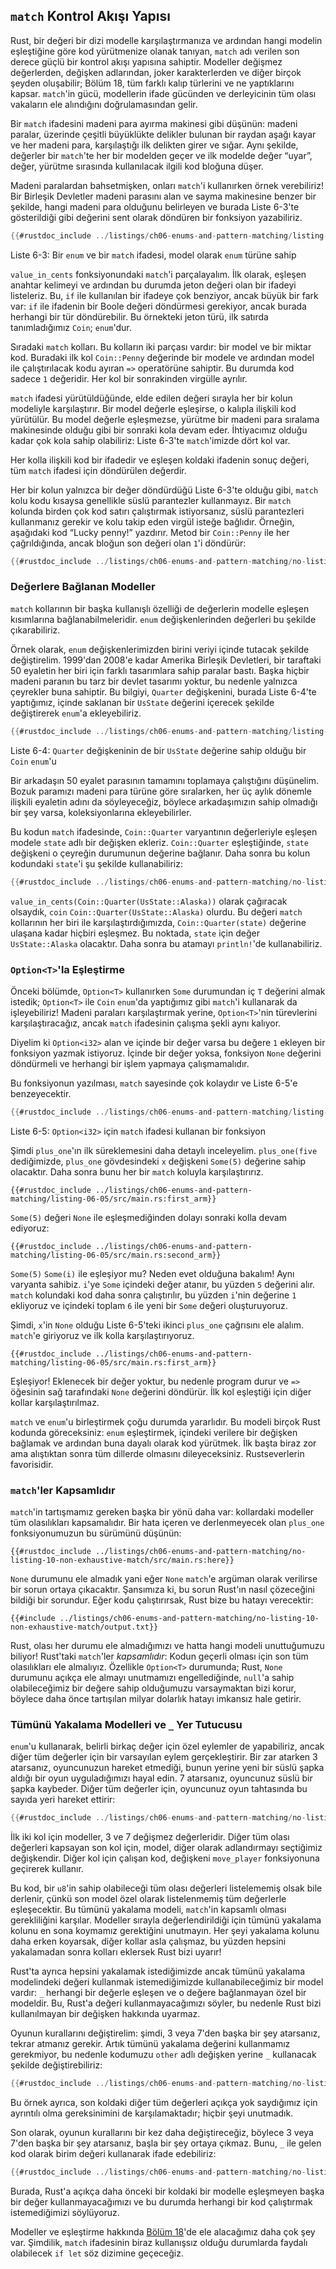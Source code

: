 <a id="the-match-control-flow-operator"></a>
## `match` Kontrol Akışı Yapısı

Rust, bir değeri bir dizi modelle karşılaştırmanıza ve ardından hangi modelin eşleştiğine göre kod yürütmenize olanak tanıyan, 
`match` adı verilen son derece güçlü bir kontrol akışı yapısına sahiptir. Modeller değişmez değerlerden, 
değişken adlarından, joker karakterlerden ve diğer birçok şeyden oluşabilir; 
Bölüm 18, tüm farklı kalıp türlerini ve ne yaptıklarını kapsar. 
`match`'in gücü, modellerin ifade gücünden ve derleyicinin tüm olası vakaların ele alındığını doğrulamasından gelir.

Bir `match` ifadesini madeni para ayırma makinesi gibi düşünün: madeni paralar, üzerinde çeşitli büyüklükte delikler 
bulunan bir raydan aşağı kayar ve her madeni para, karşılaştığı ilk delikten girer ve sığar. Aynı şekilde, 
değerler bir `match`'te her bir modelden geçer ve ilk modelde değer “uyar”, değer, yürütme sırasında kullanılacak ilgili kod bloğuna düşer.

Madeni paralardan bahsetmişken, onları `match`'i kullanırken örnek verebiliriz! 
Bir Birleşik Devletler madeni parasını alan ve sayma makinesine benzer bir şekilde, 
hangi madeni para olduğunu belirleyen ve burada Liste 6-3'te gösterildiği gibi değerini 
sent olarak döndüren bir fonksiyon yazabiliriz.

```rust
{{#rustdoc_include ../listings/ch06-enums-and-pattern-matching/listing-06-03/src/main.rs:here}}
```

<span class="caption">Liste 6-3: Bir `enum` ve bir `match` ifadesi, 
model olarak `enum` türüne sahip</span>

`value_in_cents` fonksiyonundaki `match`'i parçalayalım. 
İlk olarak, eşleşen anahtar kelimeyi ve ardından bu durumda jeton değeri olan bir ifadeyi listeleriz. 
Bu, `if` ile kullanılan bir ifadeye çok benziyor, ancak büyük bir fark var: 
`if` ile ifadenin bir Boole değeri döndürmesi gerekiyor, ancak burada herhangi bir tür döndürebilir. 
Bu örnekteki jeton türü, ilk satırda tanımladığımız `Coin`; `enum`'dur.

Sıradaki `match` kolları. Bu kolların iki parçası vardır: 
bir model ve bir miktar kod. Buradaki ilk kol `Coin::Penny` değerinde bir modele ve ardından model ile çalıştırılacak kodu ayıran 
`=>` operatörüne sahiptir. Bu durumda kod sadece `1` değeridir. Her kol bir sonrakinden virgülle ayrılır.

`match` ifadesi yürütüldüğünde, elde edilen değeri sırayla her bir kolun modeliyle karşılaştırır. 
Bir model değerle eşleşirse, o kalıpla ilişkili kod yürütülür. Bu model değerle eşleşmezse, 
yürütme bir madeni para sıralama makinesinde olduğu gibi bir sonraki kola devam eder. 
İhtiyacımız olduğu kadar çok kola sahip olabiliriz: Liste 6-3'te `match`'imizde dört kol var.

Her kolla ilişkili kod bir ifadedir ve eşleşen koldaki ifadenin sonuç değeri, 
tüm `match` ifadesi için döndürülen değerdir.

Her bir kolun yalnızca bir değer döndürdüğü Liste 6-3'te olduğu gibi, 
`match` kolu kodu kısaysa genellikle süslü parantezler kullanmayız. Bir `match` kolunda birden çok kod satırı 
çalıştırmak istiyorsanız, süslü parantezleri kullanmanız gerekir ve kolu takip eden virgül isteğe bağlıdır. 
Örneğin, aşağıdaki kod “Lucky penny!” yazdırır. Metod bir `Coin::Penny` ile her çağrıldığında, 
ancak bloğun son değeri olan `1`'i döndürür:

```rust
{{#rustdoc_include ../listings/ch06-enums-and-pattern-matching/no-listing-08-match-arm-multiple-lines/src/main.rs:here}}
```

### Değerlere Bağlanan Modeller

`match` kollarının bir başka kullanışlı özelliği de değerlerin modelle eşleşen kısımlarına bağlanabilmeleridir. 
`enum` değişkenlerinden değerleri bu şekilde çıkarabiliriz.

Örnek olarak, `enum` değişkenlerimizden birini veriyi içinde tutacak şekilde değiştirelim. 
1999'dan 2008'e kadar Amerika Birleşik Devletleri, bir taraftaki 50 eyaletin her biri için farklı tasarımlara sahip paralar bastı. 
Başka hiçbir madeni paranın bu tarz bir devlet tasarımı yoktur, bu nedenle yalnızca çeyrekler buna sahiptir. 
Bu bilgiyi, `Quarter` değişkenini, burada Liste 6-4'te yaptığımız, içinde saklanan bir `UsState` değerini içerecek şekilde değiştirerek 
`enum`'a ekleyebiliriz.

```rust
{{#rustdoc_include ../listings/ch06-enums-and-pattern-matching/listing-06-04/src/main.rs:here}}
```

<span class="caption">Liste 6-4: `Quarter` değişkeninin de bir `UsState` değerine sahip olduğu bir `Coin` `enum`'u</span>

Bir arkadaşın 50 eyalet parasının tamamını toplamaya çalıştığını düşünelim. 
Bozuk paramızı madeni para türüne göre sıralarken, her üç aylık dönemle ilişkili eyaletin adını da söyleyeceğiz, böylece arkadaşımızın sahip olmadığı
bir şey varsa, koleksiyonlarına ekleyebilirler.

Bu kodun `match` ifadesinde, `Coin::Quarter` varyantının değerleriyle eşleşen modele `state` adlı bir değişken ekleriz. 
`Coin::Quarter` eşleştiğinde, `state` değişkeni o çeyreğin durumunun değerine bağlanır. 
Daha sonra bu kolun kodundaki `state`'i şu şekilde kullanabiliriz:

```rust
{{#rustdoc_include ../listings/ch06-enums-and-pattern-matching/no-listing-09-variable-in-pattern/src/main.rs:here}}
```

`value_in_cents(Coin::Quarter(UsState::Alaska))` olarak çağıracak olsaydık, 
`coin` `Coin::Quarter(UsState::Alaska)` olurdu. Bu değeri `match` kollarının her biri ile karşılaştırdığımızda, 
`Coin::Quarter(state)` değerine ulaşana kadar hiçbiri eşleşmez. 
Bu noktada, `state` için değer `UsState::Alaska` olacaktır. Daha sonra bu atamayı `println!`'de kullanabiliriz.

### `Option<T>`'la Eşleştirme

Önceki bölümde, `Option<T>` kullanırken `Some` durumundan iç `T` değerini almak istedik; 
`Option<T>` ile `Coin` `enum`'da yaptığımız gibi `match`'i kullanarak da işleyebiliriz! 
Madeni paraları karşılaştırmak yerine, `Option<T>`'nin türevlerini karşılaştıracağız, 
ancak `match` ifadesinin çalışma şekli aynı kalıyor.

Diyelim ki `Option<i32>` alan ve içinde bir değer varsa bu değere `1` ekleyen bir fonksiyon yazmak istiyoruz. 
İçinde bir değer yoksa, fonksiyon `None` değerini döndürmeli ve herhangi bir işlem yapmaya çalışmamalıdır.

Bu fonksiyonun yazılması, `match` sayesinde çok kolaydır ve Liste 6-5'e benzeyecektir.

```rust
{{#rustdoc_include ../listings/ch06-enums-and-pattern-matching/listing-06-05/src/main.rs:here}}
```

<span class="caption">Liste 6-5: `Option<i32>` için `match` ifadesi kullanan bir fonksiyon</span>

Şimdi `plus_one`'ın ilk süreklemesini daha detaylı inceleyelim. 
`plus_one(five` dediğimizde, `plus_one` gövdesindeki `x` değişkeni `Some(5)` değerine sahip olacaktır. 
Daha sonra bunu her bir `match` koluyla karşılaştırırız.


```rust,ignore
{{#rustdoc_include ../listings/ch06-enums-and-pattern-matching/listing-06-05/src/main.rs:first_arm}}
```

`Some(5)` değeri `None` ile eşleşmediğinden dolayı sonraki kolla devam ediyoruz:  

```rust,ignore
{{#rustdoc_include ../listings/ch06-enums-and-pattern-matching/listing-06-05/src/main.rs:second_arm}}
```

`Some(5)` `Some(i)` ile eşleşiyor mu? Neden evet olduğuna bakalım! 
Aynı varyanta sahibiz. `i`'ye `Some` içindeki değer atanır, bu yüzden `5` değerini alır. 
`match` kolundaki kod daha sonra çalıştırılır, bu yüzden `i`'nin değerine `1` ekliyoruz ve içindeki 
toplam `6` ile yeni bir `Some` değeri oluşturuyoruz.

Şimdi, `x`'in `None` olduğu Liste 6-5'teki ikinci `plus_one` çağrısını ele alalım. 
`match`'e giriyoruz ve ilk kolla karşılaştırıyoruz.

```rust,ignore
{{#rustdoc_include ../listings/ch06-enums-and-pattern-matching/listing-06-05/src/main.rs:first_arm}}
```

Eşleşiyor! Eklenecek bir değer yoktur, bu nedenle program durur ve `=>` öğesinin sağ tarafındaki `None` değerini döndürür. 
İlk kol eşleştiği için diğer kollar karşılaştırılmaz.

`match` ve `enum`'u birleştirmek çoğu durumda yararlıdır. 
Bu modeli birçok Rust kodunda göreceksiniz: `enum` eşleştirmek, içindeki verilere bir değişken bağlamak ve ardından buna dayalı olarak kod yürütmek. 
İlk başta biraz zor ama alıştıktan sonra tüm dillerde olmasını dileyeceksiniz. Rustseverlerin favorisidir.

### `match`'ler Kapsamlıdır

`match`'in tartışmamız gereken başka bir yönü daha var: 
kollardaki modeller tüm olasılıkları kapsamalıdır. 
Bir hata içeren ve derlenmeyecek olan `plus_one` fonksiyonumuzun bu sürümünü düşünün:

```rust,ignore,does_not_compile
{{#rustdoc_include ../listings/ch06-enums-and-pattern-matching/no-listing-10-non-exhaustive-match/src/main.rs:here}}
```

`None` durumunu ele almadık yani eğer `None` `match`'e argüman olarak verilirse bir sorun ortaya çıkacaktır.
Şansımıza ki, bu sorun Rust'ın nasıl çözeceğini bildiği bir sorundur. Eğer kodu çalıştırırsak, Rust bize bu hatayı
verecektir:

```console
{{#include ../listings/ch06-enums-and-pattern-matching/no-listing-10-non-exhaustive-match/output.txt}}
```
  
Rust, olası her durumu ele almadığımızı ve hatta hangi modeli unuttuğumuzu biliyor! 
Rust'taki `match`'ler *kapsamlıdır*: Kodun geçerli olması için son tüm olasılıkları ele almalıyız. 
Özellikle `Option<T>` durumunda; Rust, `None` durumunu açıkça ele almayı unutmamızı engellediğinde, 
`null`'a sahip olabileceğimiz bir değere sahip olduğumuzu varsaymaktan bizi korur, 
böylece daha önce tartışılan milyar dolarlık hatayı imkansız hale getirir.
  
### Tümünü Yakalama Modelleri ve `_` Yer Tutucusu

`enum`'u kullanarak, belirli birkaç değer için özel eylemler de yapabiliriz, 
ancak diğer tüm değerler için bir varsayılan eylem gerçekleştirir. Bir zar atarken 3 atarsanız, 
oyuncunuzun hareket etmediği, bunun yerine yeni bir süslü şapka aldığı bir oyun uyguladığımızı hayal edin. 
7 atarsanız, oyuncunuz süslü bir şapka kaybeder. Diğer tüm değerler için, oyuncunuz oyun tahtasında bu sayıda 
yeri hareket ettirir:

```rust
{{#rustdoc_include ../listings/ch06-enums-and-pattern-matching/no-listing-15-binding-catchall/src/main.rs:here}}
```

İlk iki kol için modeller, 3 ve 7 değişmez değerleridir. Diğer tüm olası değerleri kapsayan son kol için, 
model, diğer olarak adlandırmayı seçtiğimiz değişkendir. Diğer kol için çalışan kod, 
değişkeni `move_player` fonksiyonuna geçirerek kullanır.

Bu kod, bir `u8`'in sahip olabileceği tüm olası değerleri listelememiş olsak bile derlenir, 
çünkü son model özel olarak listelenmemiş tüm değerlerle eşleşecektir. Bu tümünü yakalama modeli, 
`match`'in kapsamlı olması gerekliliğini karşılar. Modeller sırayla değerlendirildiği için tümünü yakalama kolunu 
en sona koymamız gerektiğini unutmayın. Her şeyi yakalama kolunu daha erken koyarsak, diğer kollar asla çalışmaz, 
bu yüzden hepsini yakalamadan sonra kolları eklersek Rust bizi uyarır!

Rust'ta ayrıca hepsini yakalamak istediğimizde ancak tümünü yakalama modelindeki değeri kullanmak istemediğimizde kullanabileceğimiz 
bir model vardır: `_` herhangi bir değerle eşleşen ve o değere bağlanmayan özel bir modeldir. 
Bu, Rust'a değeri kullanmayacağımızı söyler, bu nedenle Rust bizi kullanılmayan bir değişken hakkında uyarmaz.

Oyunun kurallarını değiştirelim: şimdi, 3 veya 7'den başka bir şey atarsanız, tekrar atmanız gerekir. 
Artık tümünü yakalama değerini kullanmamız gerekmiyor, bu nedenle kodumuzu `other` adlı değişken yerine `_` kullanacak şekilde 
değiştirebiliriz:  

```rust
{{#rustdoc_include ../listings/ch06-enums-and-pattern-matching/no-listing-16-underscore-catchall/src/main.rs:here}}
```
  
Bu örnek ayrıca, son koldaki diğer tüm değerleri açıkça yok saydığımız için ayrıntılı olma gereksinimini de karşılamaktadır; 
hiçbir şeyi unutmadık.

Son olarak, oyunun kurallarını bir kez daha değiştireceğiz, böylece 3 veya 7'den başka bir şey atarsanız, 
başla bir şey ortaya çıkmaz. Bunu, `_` ile gelen kod olarak birim değeri kullanarak ifade edebiliriz:

```rust
{{#rustdoc_include ../listings/ch06-enums-and-pattern-matching/no-listing-17-underscore-unit/src/main.rs:here}}
```

Burada, Rust'a açıkça daha önceki bir koldaki bir modelle eşleşmeyen başka bir değer kullanmayacağımızı ve 
bu durumda herhangi bir kod çalıştırmak istemediğimizi söylüyoruz.

Modeller ve eşleştirme hakkında [Bölüm
18][ch18-00-patterns]<!-- ignore -->'de ele alacağımız daha çok şey var. 
Şimdilik, `match` ifadesinin biraz kullanışsız olduğu durumlarda faydalı olabilecek `if let` söz dizimine geçeceğiz.

[tuples]: ch03-02-data-types.html#the-tuple-type
[ch18-00-patterns]: ch18-00-patterns.html
